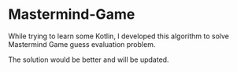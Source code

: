 # Mastermind-Game

While trying to learn some Kotlin, I developed this algorithm to solve Mastermind Game guess evaluation problem.

The solution would be better and will be updated.

